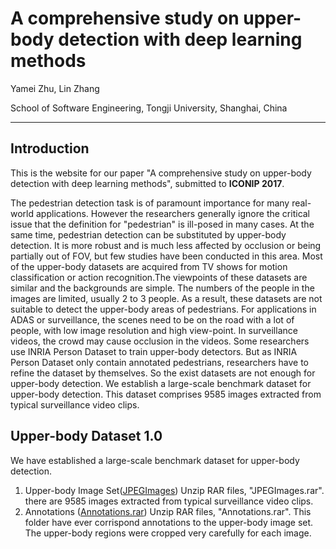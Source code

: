 # A comprehensive study on upper-body detection with deep learning methods

Yamei Zhu, Lin Zhang

School of Software Engineering, Tongji University, Shanghai, China

---
## Introduction 
This is the website for our paper "A comprehensive study on upper-body detection with deep learning methods", submitted to **ICONIP 2017**. 

The pedestrian detection task is of paramount importance for many real-world applications. However the researchers generally ignore the critical issue that the definition for "pedestrian" is ill-posed in many cases. At the same time, pedestrian detection can be substituted by upper-body detection. It is more robust and is much less affected by occlusion or being partially out of FOV, but few studies have been conducted in this area. Most of the upper-body datasets are acquired from TV shows for motion classification or action recognition.The viewpoints of these datasets are similar and the backgrounds are simple. The numbers of the people in the images are limited, usually 2 to 3 people. As a result, these datasets are not suitable to detect the upper-body areas of pedestrians. For applications in ADAS or surveillance, the scenes need to be on the road with a lot of people, with low image resolution and high view-point. In surveillance videos, the crowd may cause occlusion in the videos. Some researchers use INRIA Person Dataset to train upper-body detectors. But as INRIA Person Dataset only contain annotated pedestrians, researchers have to refine the dataset by themselves. So the exist datasets are not enough for upper-body detection. We establish a large-scale benchmark dataset for upper-body detection. This dataset comprises 9585 images extracted from typical surveillance video clips.

## Upper-body Dataset 1.0

We have established a large-scale benchmark dataset for upper-body detection.

1. Upper-body Image Set([JPEGImages](https://nodejs.org/))
 Unzip RAR files, "JPEGImages.rar". there are 9585 images extracted from typical surveillance video clips.
2. Annotations ([Annotations.rar]())
Unzip RAR files, "Annotations.rar". This folder have ever corrispond annotations to the upper-body image set. The upper-body regions were cropped very carefully for each image.


